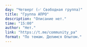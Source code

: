 ```yaml
---
day: "Четверг (✅ Свободная группа)"
title: "Группа АПРО"
description: "Описание нет."
time: "15:00"
author: "Нет."
link: "https://t.me/community_pa"
format: "По темам. Делимся Опытом."
---
```

